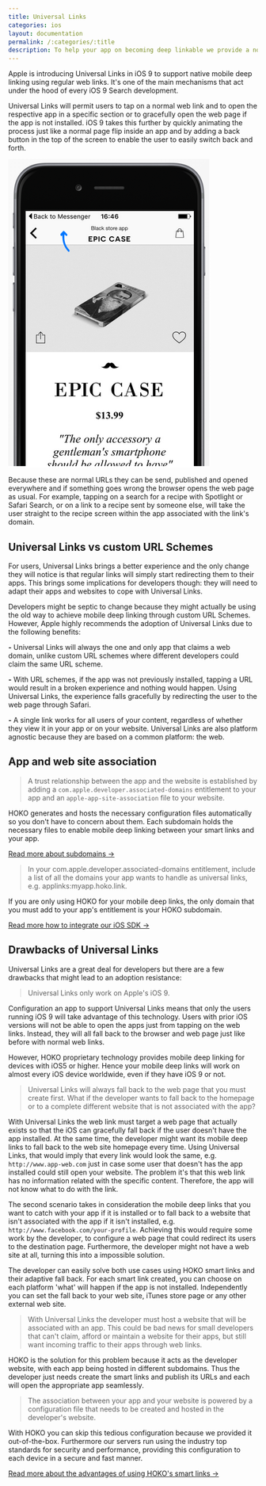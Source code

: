 ```yaml
---
title: Universal Links
categories: ios
layout: documentation
permalink: /:categories/:title
description: To help your app on becoming deep linkable we provide a non-mandatory utility class to handle navigation on HOKO's deep link target block.
---
```


Apple is introducing Universal Links in iOS 9 to support native mobile deep linking using regular web links. It's one of the main mechanisms that act under the hood of every iOS 9 Search development.

Universal Links will permit users to tap on a normal web link and to open the respective app in a specific section or to gracefully open the web page if the app is not installed. iOS 9 takes this further by quickly animating the process just like a normal page flip inside an app and by adding a back button in the top of the screen to enable the user to easily switch back and forth.

![Universal Link's back button](/assets/images/universal-links-back-button.png)

Because these are normal URLs they can be send, published and opened everywhere and if something goes wrong the browser opens the web page as usual. For example, tapping on a search for a recipe with Spotlight or Safari Search, or on a link to a recipe sent by someone else, will take the user straight to the recipe screen within the app associated with the link's domain.

## Universal Links vs custom URL Schemes

For users, Universal Links brings a better experience and the only change they will notice is that regular links will simply start redirecting them to their apps. This brings some implications for developers though: they will need to adapt their apps and websites to cope with Universal Links.

Developers might be septic to change because they might actually be using the old way to achieve mobile deep linking through custom URL Schemes. However, Apple highly recommends the adoption of Universal Links due to the following benefits:

**-** Universal Links will always the one and only app that claims a web domain, unlike custom URL schemes where different developers could claim the same URL scheme.

**-** With URL schemes, if the app was not previously installed, tapping a URL would result in a broken experience and nothing would happen. Using Universal Links, the experience falls gracefully by redirecting the user to the web page through Safari.

**-** A single link works for all users of your content, regardless of whether they view it in your app or on your website. Universal Links are also platform agnostic because they are based on a common platform: the web.

## App and web site association

> A trust relationship between the app and the website is established by adding a `com.apple.developer.associated-domains` entitlement to your app and an `apple-app-site-association` file to your website.

HOKO generates and hosts the necessary configuration files automatically so you don't have to concern about them. Each subdomain holds the necessary files to enable mobile deep linking between your smart links and your app.

<a href="http://support.hokolinks.com/why-do-i-need-a-subdomain/" class="btn-next">Read more about subdomains &#8594;</a>

> In your com.apple.developer.associated-domains entitlement, include a list of all the domains your app wants to handle as universal links, e.g. applinks:myapp.hoko.link.

If you are only using HOKO for your mobile deep links, the only domain that you must add to your app's entitlement is your HOKO subdomain.

<a href="http://support.hokolinks.com/quickstart/ios/#add-a-url-scheme-to-your-app" class="btn-next">Read more how to integrate our iOS SDK &#8594;</a>

## Drawbacks of Universal Links

Universal Links are a great deal for developers but there are a few drawbacks that might lead to an adoption resistance:

> Universal Links only work on Apple's iOS 9.

Configuration an app to support Universal Links means that only the users running iOS 9 will take advantage of this technology. Users with prior iOS versions will not be able to open the apps just from tapping on the web links. Instead, they will all fall back to the browser and web page just like before with normal web links.

However, HOKO proprietary technology provides mobile deep linking for devices with iOS5 or higher. Hence your mobile deep links will work on almost every iOS device worldwide, even if they have iOS 9 or not.

> Universal Links will always fall back to the web page that you must create first. What if the developer wants to fall back to the homepage or to a complete different website that is not associated with the app?

With Universal Links the web link must target a web page that actually exists so that the iOS can gracefully fall back if the user doesn't have the app installed. At the same time, the developer might want its mobile deep links to fall back to the web site homepage every time. Using Universal Links, that would imply that every link would look the same, e.g. `http://www.app-web.com` just in case some user that doesn't has the app installed could still open your website. The problem it's that this web link has no information related with the specific content. Therefore, the app will not know what to do with the link.

The second scenario takes in consideration the mobile deep links that you want to catch with your app if it is installed or to fall back to a website that isn't associated with the app if it isn't installed, e.g. `http://www.facebook.com/your-profile`. Achieving this would require some work by the developer, to configure a web page that could redirect its users to the destination page. Furthermore, the developer might not have a web site at all, turning this into a impossible solution.

The developer can easily solve both use cases using HOKO smart links and their adaptive fall back. For each smart link created, you can choose on each platform 'what' will happen if the app is not installed. Independently you can set the fall back to your web site, iTunes store page or any other external web site.

> With Universal Links the developer must host a website that will be associated with an app. This could be bad news for small developers that can't claim, afford or maintain a website for their apps, but still want incoming traffic to their apps through web links.

HOKO is the solution for this problem because it acts as the developer website, with each app being hosted in different subdomains. Thus the developer just needs create the smart links and publish its URLs and each will open the appropriate app seamlessly.

> The association between your app and your website is powered by a configuration file that needs to be created and hosted in the developer's website.

With HOKO you can skip this tedious configuration because we provided it out-of-the-box. Furthermore our servers run using the industry top standards for security and performance, providing this configuration to each device in a secure and fast manner.

<a href="http://support.hokolinks.com/advantages-of-using-smart-links/" class="btn-next">Read more about the advantages of using HOKO's smart links &#8594;</a>
